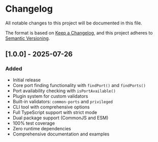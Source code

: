 # Changelog

All notable changes to this project will be documented in this file.

The format is based on [Keep a Changelog](https://keepachangelog.com/en/1.0.0/),
and this project adheres to [Semantic Versioning](https://semver.org/spec/v2.0.0.html).

## [1.0.0] - 2025-07-26

### Added
- Initial release
- Core port finding functionality with `findPort()` and `findPorts()`
- Port availability checking with `isPortAvailable()`
- Plugin system for custom validators
- Built-in validators: `common-ports` and `privileged`
- CLI tool with comprehensive options
- Full TypeScript support with strict mode
- Dual package support (CommonJS and ESM)
- 100% test coverage
- Zero runtime dependencies
- Comprehensive documentation and examples